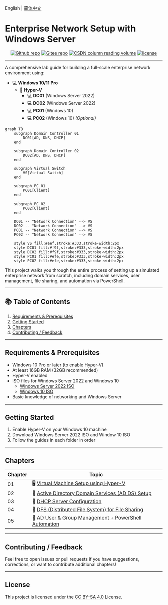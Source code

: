 English | [简体中文](README_zh-hans.md)

# Enterprise Network Setup with Windows Server

<p align="center">
    <a href="https://github.com/hexwarrior6/Enterprise-Network-Setup-with-Windows-Server"><img alt="Github repo" src="https://img.shields.io/github/last-commit/hexwarrior6/Enterprise-Network-Setup-with-Windows-Server?logo=github"></a>
    <a href="https://gitee.com/HexWarrior6/enterprise-network-setup-with-windows-server"><img alt="Gitee repo" src="https://img.shields.io/badge/Gitee-repo-red?logo=gitee"></a>
    <a href="https://blog.csdn.net/qq_46300059/category_12979897.html"><img alt="CSDN column reading volume" src="https://img.shields.io/badge/dynamic/regex?url=https%3A%2F%2Fblog.csdn.net%2Fqq_46300059%2Fcategory_12979897.html&search=%3E%5Cb(1%5B7-9%5D%5Cd%7B2%7D%7C%5B2-9%5D%5Cd%7B3%2C%7D)%5Cb%3C&logo=csdn&label=Reading&color=green"></a>
    <a href="https://github.com/hexwarrior6/Enterprise-Network-Setup-with-Windows-Server/blob/master/LICENSE"><img alt="license" src="https://img.shields.io/github/license/hexwarrior6/Enterprise-Network-Setup-with-Windows-Server.svg?color=blue"></a>
</p>

---

A comprehensive lab guide for building a full-scale enterprise network environment using:

- 💻 **Windows 10/11 Pro**
  - 🤖 **Hyper-V**
    - 💻 **DC01** (Windows Server 2022)
    - 💻 **DC02** (Windows Server 2022)
    - 💻 **PC01** (Windows 10)
    - 💻 **PC02** (Windows 10) *(Optional)*

```mermaid
graph TB
    subgraph Domain Controller 01
        DC01[AD, DNS, DHCP]
    end

    subgraph Domain Controller 02
        DC02[AD, DNS, DHCP]
    end

    subgraph Virtual Switch
        VS[Virtual Switch]
    end

    subgraph PC 01
        PC01[Client]
    end

    subgraph PC 02
        PC02[Client]
    end

    DC01 -- "Network Connection" --> VS
    DC02 -- "Network Connection" --> VS
    PC01 -- "Network Connection" --> VS
    PC02 -- "Network Connection" --> VS

    style VS fill:#eef,stroke:#333,stroke-width:2px
    style DC01 fill:#f9f,stroke:#333,stroke-width:2px
    style DC02 fill:#f9f,stroke:#333,stroke-width:2px
    style PC01 fill:#efe,stroke:#333,stroke-width:2px
    style PC02 fill:#efe,stroke:#333,stroke-width:2px
```

This project walks you through the entire process of setting up a simulated enterprise network from scratch, including domain services, user management, file sharing, and automation via PowerShell.

---

## 📚 Table of Contents

1. [Requirements & Prerequisites](#requirements--prerequisites)
2. [Getting Started](#getting-started)
3. [Chapters](#chapters)
4. [Contributing / Feedback](#contributing--feedback)

---

## Requirements & Prerequisites

- Windows 10 Pro or later (to enable Hyper-V)
- At least 16GB RAM (32GB recommended)
- Hyper-V enabled
- ISO files for Windows Server 2022 and Windows 10
  - [Windows Server 2022 ISO](https://www.microsoft.com/evalcenter/download-windows-server-2022)
  - [Windows 10 ISO](https://www.microsoft.com/software-download/windows10ISO)
- Basic knowledge of networking and Windows Server

---

## Getting Started

1. Enable Hyper-V on your Windows 10 machine
2. Download Windows Server 2022 ISO and Window 10 ISO
3. Follow the guides in each folder in order

---

## Chapters

| Chapter | Topic                                                                                      |
|---------|--------------------------------------------------------------------------------------------|
| 01      | 🖥️ [Virtual Machine Setup using Hyper-V](01_VM_Setup/README.md)                           |
| 02      | 🔐 [Active Directory Domain Services (AD DS) Setup](02_AD_Domain/README.md)                |
| 03      | 📡 [DHCP Server Configuration](03_DHCP_Server/README.md)                                   |
| 04      | 📁 [DFS (Distributed File System) for File Sharing](04_DFS_File_Sharing/README.md)         |
| 05      | 👥 [AD User & Group Management + PowerShell Automation](05_Auto_User_Management/README.md) |

---

## Contributing / Feedback

Feel free to open issues or pull requests if you have suggestions, corrections, or want to contribute additional chapters!

---

## License

This project is licensed under the [CC BY-SA 4.0](https://creativecommons.org/licenses/by-sa/4.0/) License.